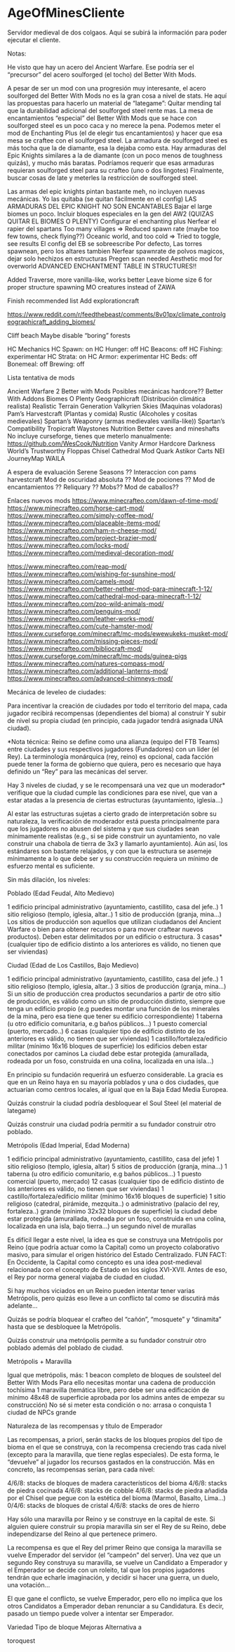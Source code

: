 # AgeOfMinesCliente
Servidor medieval de dos colgaos. Aqui se subirá la información para poder ejecutar el cliente.

Notas:

He visto que hay un acero del Ancient Warfare. Ese podría ser el “precursor” del acero soulforged (el tocho) del Better With Mods.

A pesar de ser un mod con una progresión muy interesante, el acero soulforged del Better With Mods no es la gran cosa a nivel de stats. He aquí las propuestas para hacerlo un material de “lategame”:
Quitar mending tal que la durabilidad adicional del soulforged steel rente mas. 
La mesa de encantamientos “especial” del Better With Mods que se hace con soulforged steel es un poco caca y no merece la pena. Podemos meter el mod de Enchanting Plus (el de elegir tus encantamientos) y hacer que esa mesa se craftee con el soulforged steel.
La armadura de soulforged steel es más tocha que la de diamante, esa la dejaba como esta. Hay armaduras del Epic Knights similares a la de diamante (con un poco menos de toughness quizás), y mucho más baratas. Podríamos requerir que esas armaduras requieran soulforged steel para su crafteo (uno o dos lingotes)
Finalmente, buscar cosas de late y meterles la restricción de soulforged steel.

Las armas del epic knights pintan bastante meh, no incluyen nuevas mecánicas. Yo las quitaba (se quitan fácilmente en el config)
LAS ARMADURAS DEL EPIC KNIGHT NO SON ENCANTABLES
Bajar el large biomes un poco. Incluir bloques especiales en la gen del AW2 (QUIZAS QUITAR EL BIOMES O PLENTY)
Configurar el enchanting plus
Nerfear el rapier del spartans
Too many villages => Reduced spawn rate (maybe too few towns, check flying??)
Oceanic world, and too cold => Tried to toggle, see results
El config del EB se sobreescribe
Por defecto, Las torres spawnean, pero los altares tambien
Nerfear spawnrate de polvos magicos, dejar solo hechizos en estructuras
Pregen scan needed
Aesthetic mod for overworld
ADVANCED ENCHANTMENT TABLE IN STRUCTURES!!

Added Traverse, more vanilla-like, works better
Leave biome size 6 for proper structure spawning
MO creatures instead of ZAWA

Finish recommended list
Add explorationcraft

https://www.reddit.com/r/feedthebeast/comments/8v01px/climate_controlgeographicraft_adding_biomes/

Cliff beach
Maybe disable “boring” forests



HC Mechanics
HC Spawn: on
HC Hunger: off
HC Beacons: off
HC Fishing: experimentar
HC Strata: on
HC Armor: experimentar
HC Beds: off
Bonemeal: off
Brewing: off



Lista tentativa de mods

Ancient Warfare 2
Better with Mods
Posibles mecánicas hardcore??
Better With Addons
Biomes O Plenty
Geographicraft (Distribución climática realista)
Realistic Terrain Generation 
Valkyrien Skies (Maquinas voladoras)
Pam’s Harvestcraft (Plantas y comida)
Rustic (Alcoholes y cositas medievales)
Spartan’s Weaponry (armas medievales vanilla-like))
Spartan’s Compatibility
Tropicraft
Waystones
Nutrition
Better caves and mineshafts
No incluye curseforge, tienes que meterlo manualmente:     https://github.com/WesCook/Nutrition
Vanity Armor
Hardcore Darkness
World’s Trustworthy Floppas
Chisel
Cathedral Mod
Quark
Astikor Carts
NEI
JourneyMap
WAILA

A espera de evaluación
Serene Seasons ??
Interaccion con pams harvestcraft
Mod de oscuridad absoluta ??
Mod de pociones ??
Mod de encantamientos ??
Reliquary ??
Mobs??
Mod de caballos??


Enlaces nuevos mods
https://www.minecrafteo.com/dawn-of-time-mod/
https://www.minecrafteo.com/horse-cart-mod/
https://www.minecrafteo.com/simply-coffee-mod/
https://www.minecrafteo.com/placeable-items-mod/
https://www.minecrafteo.com/ham-n-cheese-mod/
https://www.minecrafteo.com/project-brazier-mod/
https://www.minecrafteo.com/locks-mod/
https://www.minecrafteo.com/medieval-decoration-mod/

https://www.minecrafteo.com/reap-mod/
https://www.minecrafteo.com/wishing-for-sunshine-mod/
https://www.minecrafteo.com/camels-mod/
https://www.minecrafteo.com/better-nether-mod-para-minecraft-1-12/
https://www.minecrafteo.com/cathedral-mod-para-minecraft-1-12/
https://www.minecrafteo.com/zoo-wild-animals-mod/
https://www.minecrafteo.com/penguins-mod/
https://www.minecrafteo.com/leather-works-mod/
https://www.minecrafteo.com/cute-hamster-mod/
https://www.curseforge.com/minecraft/mc-mods/ewewukeks-musket-mod/
https://www.minecrafteo.com/missing-pieces-mod/
https://www.minecrafteo.com/bibliocraft-mod/
https://www.curseforge.com/minecraft/mc-mods/guinea-pigs
https://www.minecrafteo.com/natures-compass-mod/
https://www.minecrafteo.com/additional-lanterns-mod/
https://www.minecrafteo.com/advanced-chimneys-mod/





Mecánica de leveleo de ciudades:




Para incentivar la creación de ciudades por todo el territorio del mapa, cada jugador recibirá recompensas (dependientes del bioma) al construir Y subir de nivel su propia ciudad (en principio, cada jugador tendrá asignada UNA ciudad). 

*Nota técnica: Reino se define como una alianza (equipo del FTB Teams) entre ciudades y sus respectivos jugadores (Fundadores) con un líder (el Rey). La terminología monárquica (rey, reino) es opcional, cada facción puede tener la forma de gobierno que quiera, pero es necesario que haya definido un “Rey” para las mecánicas del server.

Hay 3 niveles de ciudad, y se le recompensará una vez que un moderador* verifique que la ciudad cumple las condiciones para ese nivel, que van a estar atadas a la presencia de ciertas estructuras (ayuntamiento, iglesia…)

Al estar las estructuras sujetas a cierto grado de interpretación sobre su naturaleza, la verificación de moderador está puesta principalmente para que los jugadores no abusen del sistema y que sus ciudades sean mínimamente realistas (e.g., si se pide construir un ayuntamiento, no vale construir una chabola de tierra de 3x3 y llamarlo ayuntamiento). Aún así, los estándares son bastante relajados, y con que la estructura se asemeje mínimamente a lo que debe ser y su construcción requiera un mínimo de esfuerzo mental es suficiente.

Sin más dilación, los niveles:

Poblado (Edad Feudal, Alto Medievo)

1 edificio principal administrativo (ayuntamiento, castillito, casa del jefe..)
1 sitio religioso (templo, iglesia, altar..)
1 sitio de producción (granja, mina…)
Los sitios de producción son aquellos que utilizan ciudadanos del Ancient Warfare o bien para obtener recursos o para mover craftear nuevos productos). Deben estar delimitados por un edificio o estructura.
3 casas* (cualquier tipo de edificio distinto a los anteriores es válido, no tienen que ser viviendas)




Ciudad  (Edad de Los Castillos, Bajo Medievo)

1 edificio principal administrativo (ayuntamiento, castillito, casa del jefe..)
1 sitio religioso (templo, iglesia, altar..)
3 sitios de producción (granja, mina…)
Si un sitio de producción crea productos secundarios a partir de otro sitio de producción, es válido como un sitio de producción distinto, siempre que tenga un edificio propio (e.g puedes montar una función de los minerales de la mina, pero esa tiene que tener su edificio correspondiente)
1 taberna (u otro edificio comunitaria, e.g baños públicos…)
1 puesto comercial (puerto, mercado..)
6 casas (cualquier tipo de edificio distinto de los anteriores es válido, no tienen que ser viviendas)
1 castillo/fortaleza/edificio militar (mínimo 16x16 bloques de superficie)
los edificios deben estar conectados por caminos
La ciudad debe estar protegida (amurallada, rodeada por un foso, construida en una colina, localizada en una isla…)

En principio su fundación requerirá un esfuerzo considerable. La gracia es que en un Reino haya en su mayoría poblados y una o dos ciudades, que actuarían como centros locales, al igual que en la Baja Edad Media Europea.

Quizás construir la ciudad podría desbloquear el Soul Steel (el material de lategame)

Quizás construir una ciudad podría permitir a su fundador construir otro poblado.


Metrópolis (Edad Imperial, Edad Moderna)


1 edificio principal administrativo (ayuntamiento, castillito, casa del jefe)
1 sitio religioso (templo, iglesia, altar)
5 sitios de producción (granja, mina…)
1 taberna (u otro edificio comunitario, e.g baños públicos…)
1 puesto comercial (puerto, mercado)
12 casas (cualquier tipo de edificio distinto de los anteriores es válido, no tienen que ser viviendas)
1 castillo/fortaleza/edificio militar (mínimo 16x16 bloques de superficie)
1 sitio religioso (catedral, pirámide, mezquita..) o administrativo (palacio del rey, fortaleza..) grande (mínimo 32x32 bloques de superficie) 
la ciudad debe estar protegida (amurallada, rodeada por un foso, construida en una colina, localizada en una isla, bajo tierra…)
un segundo nivel de murallas

Es difícil llegar a este nivel, la idea es que se construya una Metrópolis por Reino (que podría actuar como la Capital) como un proyecto colaborativo masivo, para simular el origen histórico del Estado Centralizado.
FUN FACT: En Occidente, la Capital como concepto es una idea post-medieval relacionada con el concepto de Estado en los siglos XVI-XVII. Antes de eso, el Rey por norma general viajaba de ciudad en ciudad.

Si hay muchos viciados en un Reino pueden intentar tener varias Metrópolis, pero quizás eso lleve a un conflicto tal como se discutirá más adelante…

Quizás se podría bloquear el crafteo del  “cañón”, “mosquete” y “dinamita” hasta que se desbloquee la Metrópolis.

Quizás construir una metrópolis permite a su fundador construir otro poblado además del poblado de ciudad.




Metrópolis + Maravilla

Igual que metrópolis, más: 
1 beacon completo de bloques de soulsteel del Better With Mods 
Para ello necesitas montar una cadena de producción tochísima
1 maravilla (temática libre, pero debe ser una edificación de mínimo 48x48 de superficie aprobada por los admins antes de empezar su construcción)
No sé si meter esta condición o no: arrasa o conquista 1 ciudad de NPCs grande


Naturaleza de las recompensas y título de Emperador

Las recompensas, a priori, serán stacks de los bloques propios del tipo de bioma en el que se construya, con la recompensa creciendo tras cada nivel (excepto para la maravilla, que tiene reglas especiales). De esta forma, le “devuelve” al jugador los recursos gastados en la construcción. Más en concreto, las recompensas serían, para cada nivel:


4/6/8: stacks de bloques de madera característicos del bioma
4/6/8: stacks de piedra cocinada
4/6/8: stacks de cobble
4/6/8: stacks de piedra añadida por el Chisel que pegue con la estética del bioma (Marmol, Basalto, Lima…)
0/4/6: stacks de bloques de cristal
4/6/8: stacks de ores de hierro

Hay sólo una maravilla por Reino y se construye en la capital de este. Si alguien quiere construir su propia maravilla sin ser el Rey de su Reino, debe independizarse del Reino al que pertenece primero.

La recompensa es que el Rey del primer Reino que consiga la maravilla se vuelve Emperador del servidor (el “campeón” del server). Una vez que un segundo Rey construya su maravilla, se vuelve un Candidato a Emperador y el Emperador se decide con un roleito, tal que los propios jugadores tendrán que echarle imaginación, y decidir si hacer una guerra, un duelo, una votación…

 El que gane el conflicto, se vuelve Emperador, pero ello no implica que los otros Candidatos a Emperador deban renunciar a su Candidatura. Es decir, pasado un tiempo puede volver a intentar ser Emperador.



Variedad
Tipo de bloque 
Mejoras
Alternativa a

toroquest


